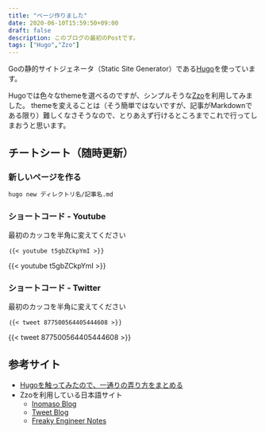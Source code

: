 ```yaml
---
title: "ページ作りました"
date: 2020-06-10T15:59:50+09:00
draft: false
description: このブログの最初のPostです。
tags: ["Hugo","Zzo"]
---
```


Goの静的サイトジェネータ（Static Site Generator）である[Hugo](https://gohugo.io/)を使っています。

Hugoでは色々なthemeを選べるのですが、シンプルそうな[Zzo](https://zzodocs.netlify.app/)を利用してみました。
themeを変えることは（そう簡単ではないですが、記事がMarkdownである限り）難しくなさそうなので、とりあえず行けるところまでこれで行ってしまおうと思います。

## チートシート（随時更新）
### 新しいページを作る
```bash
hugo new ディレクトリ名/記事名.md
```

### ショートコード - Youtube
最初のカッコを半角に変えてください
```
｛{< youtube t5gbZCkpYmI >}}
```
{{< youtube t5gbZCkpYmI >}}

### ショートコード - Twitter
最初のカッコを半角に変えてください
```
｛{< tweet 877500564405444608 >}}
```
{{< tweet 877500564405444608 >}}

## 参考サイト
- [Hugoを触ってみたので、一通りの弄り方をまとめる](https://qiita.com/yakimeron/items/42d537374abde5517267)
- Zzoを利用している日本語サイト
  - [Inomaso Blog](https://www.inomaso.com/)
  - [Tweet Blog](https://encr.jp/blog/)
  - [Freaky Engineer Notes](https://fe-notes.work/)